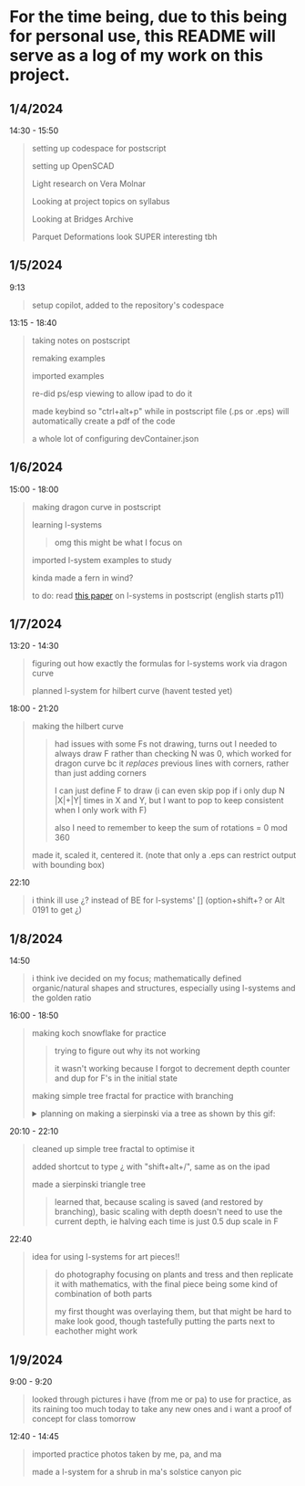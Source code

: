 # For the time being, due to this being for personal use, this README will serve as a log of my work on this project.



## 1/4/2024  
14:30 - 15:50  
> setting up codespace for postscript
> 
> setting up OpenSCAD
> 
> Light research on Vera Molnar
> 
> Looking at project topics on syllabus
> 
> Looking at Bridges Archive
>  
> Parquet Deformations look SUPER interesting tbh  
        
## 1/5/2024  
9:13  
> setup copilot, added to the repository's codespace

13:15 - 18:40  
> taking notes on postscript
> 
> remaking examples
> 
> imported examples
> 
> re-did ps/esp viewing to allow ipad to do it
> 
> made keybind so "ctrl+alt+p" while in postscript file (.ps or .eps) will automatically create a pdf of the code
> 
> a whole lot of configuring devContainer.json
        
## 1/6/2024  
15:00 - 18:00  
> making dragon curve in postscript
>  
> learning l-systems
> 
>> omg this might be what I focus on
>>
> imported l-system examples to study
>
> kinda made a fern in wind?
>
> to do: read [this paper](https://www.cstug.cz/bulletin/pdf/2012-1.pdf) on l-systems in postscript (english starts p11)
          
## 1/7/2024  
13:20 - 14:30  
> figuring out how exactly the formulas for l-systems work via dragon curve
> 
> planned l-system for hilbert curve (havent tested yet)

18:00 - 21:20  
> making the hilbert curve
> 
>> had issues with some Fs not drawing, turns out I needed to always draw F rather than checking N was 0, which worked for dragon curve bc it *replaces* previous lines with corners, rather than just adding corners
>> 
>> I can just define F to draw (i can even skip pop if i only dup N |X|+|Y| times in X and Y, but I want to pop to keep consistent when I only work with F)
>> 
>> also I need to remember to keep the sum of rotations = 0 mod 360
>> 
> made it, scaled it, centered it. (note that only a .eps can restrict output with bounding box)

22:10  
> i think ill use ¿? instead of BE for l-systems' [] (option+shift+? or Alt 0191 to get ¿)
  
## 1/8/2024  
14:50  
> i think ive decided on my focus; mathematically defined organic/natural shapes and structures, especially using l-systems and the golden ratio

16:00 - 18:50
> making koch snowflake for practice
>
>> trying to figure out why its not working
>>
>> it wasn't working because I forgot to decrement depth counter and dup for F's in the initial state
>>
> making simple tree fractal for practice with branching
>
> <details><summary>planning on making a sierpinski via a tree as shown by this gif:</summary>
>
> ![sierpinski triangle is just a wide 3-branch tree w/o a trunk](https://upload.wikimedia.org/wikipedia/commons/a/a9/Fractal_tree.gif)</details>

20:10 - 22:10
> cleaned up simple tree fractal to optimise it
> 
> added shortcut to type ¿ with "shift+alt+/", same as on the ipad
>
> made a sierpinski triangle tree
>
>> learned that, because scaling is saved (and restored by branching), basic scaling with depth doesn't need to use the current depth, ie halving each time is just 0.5 dup scale in F

22:40
> idea for using l-systems for art pieces!!
>
>> do photography focusing on plants and tress and then replicate it with mathematics, with the final piece being some kind of combination of both parts
>> 
>> my first thought was overlaying them, but that might be hard to make look good, though tastefully putting the parts next to eachother might work

## 1/9/2024
9:00 - 9:20
> looked through pictures i have (from me or pa) to use for practice, as its raining too much today to take any new ones and i want a proof of concept for class tomorrow

12:40 - 14:45
> imported practice photos taken by me, pa, and ma
>
> made a l-system for a shrub in ma's solstice canyon pic